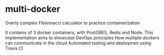 # multi-docker
Overly complex Fibonnacci calculator to practice containerization

It contains of 3 docker containers, with PostGRES, Redis and Node. 
This implementation aims to showcase DevOps principles
How multiple dockers can communicate in the cloud
Automated testing and deploymen using Travis CI

